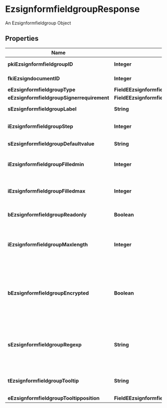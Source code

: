 

# EzsignformfieldgroupResponse

An Ezsignformfieldgroup Object

## Properties

| Name | Type | Description | Notes |
|------------ | ------------- | ------------- | -------------|
|**pkiEzsignformfieldgroupID** | **Integer** | The unique ID of the Ezsignformfieldgroup |  |
|**fkiEzsigndocumentID** | **Integer** | The unique ID of the Ezsigndocument |  |
|**eEzsignformfieldgroupType** | **FieldEEzsignformfieldgroupType** |  |  |
|**eEzsignformfieldgroupSignerrequirement** | **FieldEEzsignformfieldgroupSignerrequirement** |  |  |
|**sEzsignformfieldgroupLabel** | **String** | The Label for the Ezsignformfieldgroup |  |
|**iEzsignformfieldgroupStep** | **Integer** | The step when the Ezsignsigner will be invited to fill the form fields |  |
|**sEzsignformfieldgroupDefaultvalue** | **String** | The default value for the Ezsignformfieldgroup |  [optional] |
|**iEzsignformfieldgroupFilledmin** | **Integer** | The minimum number of Ezsignformfield that must be filled in the Ezsignformfieldgroup |  |
|**iEzsignformfieldgroupFilledmax** | **Integer** | The maximum number of Ezsignformfield that must be filled in the Ezsignformfieldgroup |  |
|**bEzsignformfieldgroupReadonly** | **Boolean** | Whether the Ezsignformfieldgroup is read only or not. |  |
|**iEzsignformfieldgroupMaxlength** | **Integer** | The maximum length for the value in the Ezsignformfieldgroup  This can only be set if eEzsignformfieldgroupType is **Text** or **Textarea** |  [optional] |
|**bEzsignformfieldgroupEncrypted** | **Boolean** | Whether the Ezsignformfieldgroup is encrypted in the database or not. Encrypted values are not displayed on the Ezsigndocument. This can only be set if eEzsignformfieldgroupType is **Text** or **Textarea** |  [optional] |
|**sEzsignformfieldgroupRegexp** | **String** | A regular expression to indicate what values are acceptable for the Ezsignformfieldgroup.  This can only be set if eEzsignformfieldgroupType is **Text** or **Textarea** |  [optional] |
|**tEzsignformfieldgroupTooltip** | **String** | A tooltip that will be presented to Ezsignsigner about the Ezsignformfieldgroup |  [optional] |
|**eEzsignformfieldgroupTooltipposition** | **FieldEEzsignformfieldgroupTooltipposition** |  |  [optional] |



